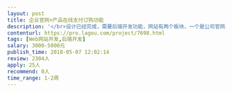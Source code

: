 ```yaml
---                
layout: post       
title: 企业官网+产品在线支付订购功能           
description: '</br>设计已经完成，需要后端开发功能，网站有两个板块，一个是公司官网，就是信息展示，新闻发布，产品发布等。另一块就是用户可以注册登陆，并在线订购支付产品，我们的产品没有分类，一共只有6款产品。当用户购买达到一定的级别可以自动升级高级会员，成为高级会员购买的价格会更低一些。</br>想找个人开发，有良好的契约精神。</br>开发时间充裕。</br>'     
contenturl: https://pro.lagou.com/project/7698.html      
tags: [Web网站开发,后端开发]            
salary: 3000-5000元          
publish_time: 2018-05-07 12:02:14         
review: 2304人                   
apply: 25人                   
recommend: 0人                   
time_range: 1-2周              
---                 
```

